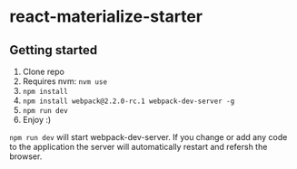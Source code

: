 # react-materialize-starter

## Getting started

1. Clone repo
2. Requires nvm: `nvm use`
3. `npm install`
4. `npm install webpack@2.2.0-rc.1 webpack-dev-server -g`
5. `npm run dev`
6. Enjoy :)

`npm run dev` will start webpack-dev-server. If you change or add any code to the application the server will automatically restart and refersh the browser.